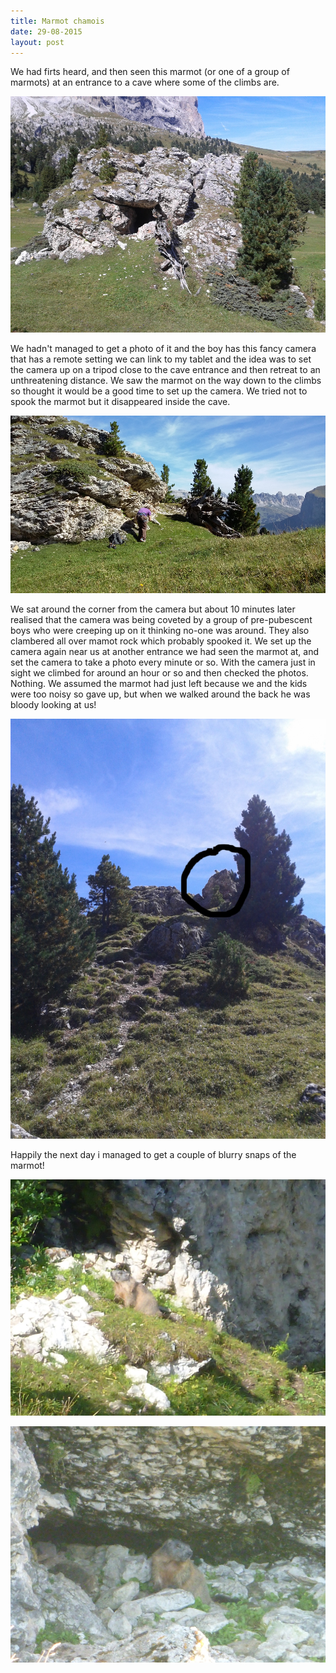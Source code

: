 ```yaml
---
title: Marmot chamois
date: 29-08-2015
layout: post
---
```


We had firts heard, and then seen this marmot (or one of a group of marmots) at an entrance to a cave where some of the climbs are.

![marmotcave](/assets/images/marmotcam/IMG_20150828_115054.jpg)

We hadn't managed to get a photo of it and the boy has this fancy camera that has a remote setting we can link to my tablet and the idea was to set the camera up on a tripod close to the cave entrance and then retreat to an unthreatening distance. We saw the marmot on the way down to the climbs so thought it would be a good time to set up the camera. We tried not to spook the marmot but it disappeared inside the cave.

![sneaky](/assets/images/marmotcam/20150828_103546.jpg)

We sat around the corner from the camera but about 10 minutes later realised that the camera was being coveted by a group of pre-pubescent boys who were creeping up on it thinking no-one was around. They also clambered all over mamot rock which probably spooked it. We set up the camera again near us at another entrance we had seen the marmot at, and set the camera to take a photo every minute or so. With the camera just in sight we climbed for around an hour or so and then checked the photos. Nothing. We assumed the marmot had just left because we and the kids were too noisy so gave up, but when we walked around the back he was bloody looking at us!

![marmot](/assets/images/marmotcam/IMG_20150828_114904.jpg)

Happily the next day i managed to get a couple of blurry snaps of the marmot!

![marmot2](/assets/images/marmotcam/P1090859.JPG)

![marmot3](/assets/images/marmotcam/P1090860.JPG)
